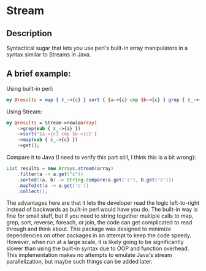 # Stream

## Description

Syntactical sugar that lets you use perl's built-in array manipulators in a syntax similar to Streams in Java.

## A brief example:

Using built-in perl:

```perl
my @results = map { $_->{c} } sort { $a->{c} cmp $b->{c} } grep { $_->{a} } @array;
```

Using Stream:

```perl
my @results = Stream->new(@array)
    ->grep(sub { $_->{a} })
    ->sort('$a->{c} cmp $b->{c}')
    ->map(sub { $_->{c} })
    ->get();
```
Compare it to Java (I need to verify this part still, I think this is a bit wrong):

```java
List results = new Arrays.stream(array)
    .filter(a -> a.get("c"))
    .sorted((a, b) -> String.compare(a.get('c'), b.get('c')))
    .mapToInt(a -> a.get('c'))
    .collect();
```

The advantages here are that it lets the developer read the logic left-to-right instead of backwards
as built-in perl would have you do. The built-in way is fine for small stuff, but if you need to string
together multiple calls to map, grep, sort, reverse, foreach, or join, the code can get complicated to
read through and think about. This package was designed to minimize dependencies on other packages
in an attempt to keep the code speedy. However, when run at a large scale, it is likely going to be
significantly slower than using the built-in syntax due to OOP and function overhead. This implementation
makes no attempts to emulate Java's stream parallelization, but maybe such things can be added later.

